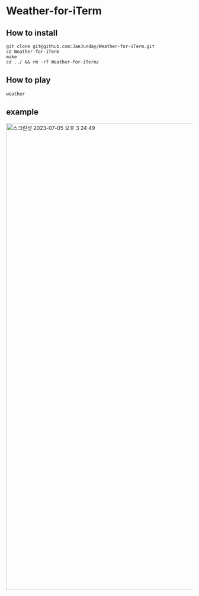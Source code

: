 # Weather-for-iTerm
## How to install
``` shell
git clone git@github.com:JaeJunday/Weather-for-iTerm.git
cd Weather-for-iTerm
make
cd ../ && rm -rf Weather-for-iTerm/
```
## How to play
``` shell
weather
```
## example
<img width="1258" alt="스크린샷 2023-07-05 오후 3 24 49" src="https://github.com/JaeJunday/Weather-for-iTerm/assets/109643814/9ae17599-735b-43a3-be6c-9f27331611d8">
